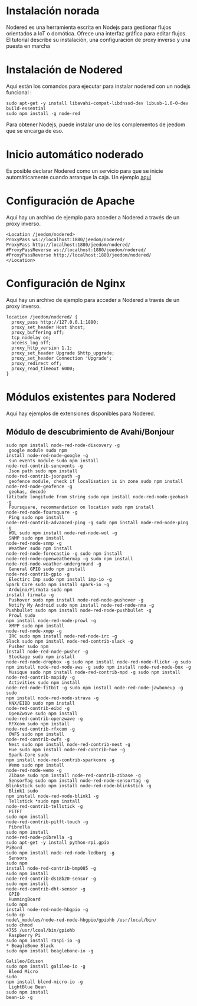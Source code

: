 # Instalación norada

Nodered es una herramienta escrita en Nodejs para gestionar flujos orientados a IoT o domótica. Ofrece una interfaz gráfica para editar flujos. El tutorial describe su instalación, una configuración de proxy inverso y una puesta en marcha

# Instalación de Nodered

Aquí están los comandos para ejecutar para instalar nodered con un nodejs funcional :

````
sudo apt-get -y install libavahi-compat-libdnssd-dev libusb-1.0-0-dev build-essential
sudo npm install -g node-red
````

Para obtener Nodejs, puede instalar uno de los complementos de jeedom que se encarga de eso.

#  Inicio automático noderado

Es posible declarar Nodered como un servicio para que se inicie automáticamente cuando arranque la caja. Un ejemplo [aquí](https://gist.github.com/bigmonkeyboy/9962293)

# Configuración de Apache

Aquí hay un archivo de ejemplo para acceder a Nodered a través de un proxy inverso.

````
<Location /jeedom/nodered>
ProxyPass ws://localhost:1880/jeedom/nodered/
ProxyPass http://localhost:1880/jeedom/nodered/
#ProxyPassReverse ws://localhost:1880/jeedom/nodered/
#ProxyPassReverse http://localhost:1880/jeedom/nodered/
</Location>
````

# Configuración de Nginx

Aquí hay un archivo de ejemplo para acceder a Nodered a través de un proxy inverso.

````
location /jeedom/nodered/ {
  proxy_pass http://127.0.0.1:1880;
  proxy_set_header Host $host;
  proxy_buffering off;
  tcp_nodelay on;
  access_log off;
  proxy_http_version 1.1;
  proxy_set_header Upgrade $http_upgrade;
  proxy_set_header Connection 'Upgrade';
  proxy_redirect off;
  proxy_read_timeout 6000;
}
````

# Módulos existentes para Nodered

Aquí hay ejemplos de extensiones disponibles para Nodered.

## Módulo de descubrimiento de Avahi/Bonjour

````
sudo npm install node-red-node-discovery -g
 google module sudo npm
install node-red-node-google -g
 sun events module sudo npm install
node-red-contrib-sunevents -g
 Json path sudo npm install
node-red-contrib-jsonpath -g
 geofence module, check if localisation is in zone sudo npm install node-red-node-geofence -g 
 geohas, decode
latitude longitude from string sudo npm install node-red-node-geohash -g
 Foursquare, recommandation on location sudo npm install
node-red-node-foursquare -g
 Ping sudo npm install
node-red-contrib-advanced-ping -g sudo npm install node-red-node-ping -g
 WOL sudo npm install node-red-node-wol -g
 SNMP sudo npm install
node-red-node-snmp -g
 Weather sudo npm install
node-red-node-forecastio -g sudo npm install
node-red-node-openweathermap -g sudo npm install
node-red-node-weather-underground -g
 General GPIO sudo npm install
node-red-contrib-gpio -g
 Electirc Imp sudo npm install imp-io -g
Spark Core sudo npm install spark-io -g
 Arduino/Firmata sudo npm
install firmata -g
 Pushover sudo npm install node-red-node-pushover -g
 Notify My Android sudo npm install node-red-node-nma -g
Pushbullet sudo npm install node-red-node-pushbullet -g
 Prowl sudo
npm install node-red-node-prowl -g
 XMPP sudo npm install
node-red-node-xmpp -g
 IRC sudo npm install node-red-node-irc -g
Slack sudo npm install node-red-contrib-slack -g
 Pusher sudo npm
install node-red-node-pusher -g
 Stockage sudo npm install
node-red-node-dropbox -g sudo npm install node-red-node-flickr -g sudo
npm install node-red-node-aws -g sudo npm install node-red-node-box -g
 Musique sudo npm install node-red-contrib-mpd -g sudo npm install
node-red-contrib-mopidy -g
 Activities sudo npm install
node-red-node-fitbit -g sudo npm install node-red-node-jawboneup -g sudo
npm install node-red-node-strava -g
 KNX/EIBD sudo npm install
node-red-contrib-eibd -g
 OpenZwave sudo npm install
node-red-contrib-openzwave -g
 RFXcom sudo npm install
node-red-contrib-rfxcom -g
 OWFS sudo npm install
node-red-contrib-owfs -g
 Nest sudo npm install node-red-contrib-nest -g
 Hue sudo npm install node-red-contrib-hue -g
 Spark-Core sudo
npm install node-red-contrib-sparkcore -g
 Wemo sudo npm install
node-red-node-wemo -g
 Zibase sudo npm install node-red-contrib-zibase -g
 SensorTag sudo npm install node-red-node-sensortag -g
Blinkstick sudo npm install node-red-node-blinkstick -g
 Blink1 sudo
npm install node-red-node-blink1 -g
 Tellstick *sudo npm install
node-red-contrib-tellstick -g
 PiTFT
sudo npm install
node-red-contrib-pitft-touch -g
 Pibrella
sudo npm install
node-red-node-pibrella -g
sudo apt-get -y install python-rpi.gpio
PiBord
sudo npm install node-red-node-ledborg -g
 Sensors
sudo npm
install node-red-contrib-bmp085 -g
sudo npm install
node-red-contrib-ds18b20-sensor -g
sudo npm install
node-red-contrib-dht-sensor -g
 GPIO
 HummingBoard
sudo npm
install node-red-node-hbgpio -g
sudo cp
node\_modules/node-red-node-hbgpio/gpiohb /usr/local/bin/
sudo chmod
4755 /usr/lcoal/bin/gpiohb
 Raspberry Pi
sudo npm install raspi-io -g
* BeagleBone Black
sudo npm install beaglebone-io -g

Galileo/Edison
sudo npm install galileo-io -g
 Blend Micro
sudo
npm install blend-micro-io -g
 LightBlue Bean
sudo npm install
bean-io -g
````
